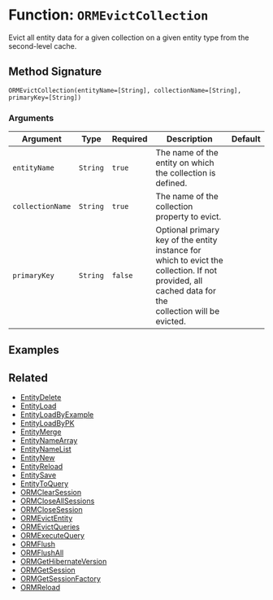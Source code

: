 [comment]: # (Note: This documentation is generated dynamically in the build process.  To modify the contents, change the javadoc on the _invoke method of the BIF class)

# Function: `ORMEvictCollection`

Evict all entity data for a given collection on a given entity type from the second-level cache.

## Method Signature

```
ORMEvictCollection(entityName=[String], collectionName=[String], primaryKey=[String])
```

### Arguments


| Argument | Type | Required | Description | Default |
|----------|------|----------|-------------|---------|
| `entityName` | `String` | `true` | The name of the entity on which the collection is defined. |  |
| `collectionName` | `String` | `true` | The name of the collection property to evict. |  |
| `primaryKey` | `String` | `false` | Optional primary key of the entity instance for which to evict the collection. If not provided, all cached data for the<br>                      collection will be evicted. |  |

## Examples



## Related

  * [EntityDelete](./EntityDelete.md)
  * [EntityLoad](./EntityLoad.md)
  * [EntityLoadByExample](./EntityLoadByExample.md)
  * [EntityLoadByPK](./EntityLoadByPK.md)
  * [EntityMerge](./EntityMerge.md)
  * [EntityNameArray](./EntityNameArray.md)
  * [EntityNameList](./EntityNameList.md)
  * [EntityNew](./EntityNew.md)
  * [EntityReload](./EntityReload.md)
  * [EntitySave](./EntitySave.md)
  * [EntityToQuery](./EntityToQuery.md)
  * [ORMClearSession](./ORMClearSession.md)
  * [ORMCloseAllSessions](./ORMCloseAllSessions.md)
  * [ORMCloseSession](./ORMCloseSession.md)
  * [ORMEvictEntity](./ORMEvictEntity.md)
  * [ORMEvictQueries](./ORMEvictQueries.md)
  * [ORMExecuteQuery](./ORMExecuteQuery.md)
  * [ORMFlush](./ORMFlush.md)
  * [ORMFlushAll](./ORMFlushAll.md)
  * [ORMGetHibernateVersion](./ORMGetHibernateVersion.md)
  * [ORMGetSession](./ORMGetSession.md)
  * [ORMGetSessionFactory](./ORMGetSessionFactory.md)
  * [ORMReload](./ORMReload.md)
